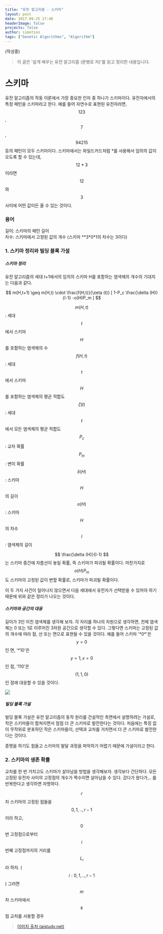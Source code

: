 ```yaml
---
title: "유전 알고리즘 - 스키마"
layout: post
date: 2017-09-25 17:48
headerImage: false
projects: false
author: simotion
tags: ["Genetic Algorithms", "Algorithm"]
---
```


(작성중)

> 이 글은 '쉽게 배우는 유전 알고리즘 (문병로 저)'를 읽고 정리한 내용입니다.

# 스키마

유전 알고리즘의 작동 이론에서 가장 중요한 인자 중 하나가 스키마이다. 유전자에서의 특정 패턴을 스키마라고 한다.
예를 들어 자연수로 표현된 유전자라면, $$123$$, $$7$$, $$94215$$ 등의 패턴이 모두 스키마이다.
스키마에서는 와일드카드처럼 *를 사용해서 임의의 값이 오도록 할 수 있는데, $$12*3$$이라면 $$12$$와 $$3$$ 사이에 어떤 값이든 올 수 있는 것이다.

### 용어

길이: 스키마의 패턴 길이 <br>
차수: 스키마에서 고정된 값의 개수 (스키마 \*\*3\*0\*1의 차수는 3이다)

### 1. 스키마 정리와 빌딩 블록 가설

##### 스키마 정리

유전 알고리즘의 세대 t+1에서의 임의의 스키마 H를 포함하는 염색체의 개수의 기대치는 다음과 같다.

$$ m(H,t+1) \geq m(H,t) \cdot \frac{f(H,t)}{\zeta (t)} [ 1-P_c \frac{\delta (H)}{l-1} -o(H)P_m ]  $$

$$ m(H, t) $$: 세대 $$t$$에서 스키마 $$H$$를 포함하는 염색체의 수 <br>
$$ f(H, t) $$: 세대 $$t$$에서 스키마 $$H$$를 포함하는 염색체의 평균 적합도 <br>
$$ \zeta (t) $$: 세대 $$t$$에서 모든 염색체의 평균 적합도 <br>
$$ P_c $$: 교차 확률 <br>
$$ P_m $$: 변이 확률 <br>
$$ \delta(H) $$: 스키마 $$H$$의 길이 <br>
$$ o(H) $$: 스키마 $$H$$의 차수 <br>
$$ l $$: 염색체의 길이

$$ \frac{\delta (H)}{l-1} $$는 스키마 중간에 자름선이 놓일 확률, 즉 스키마가 파괴될 확률이다.
마찬가지로 $$ o(H)P_m $$도 스키마의 고정된 값이 변할 확률로, 스키마가 파괴될 확률이다.

이 두 가지 사건이 일어나지 않으면서 다음 세대에서 유전자가 선택받을 수 있어야 하기 때문에 위와 같은 정리가 나오는 것이다.

##### 스키마와 공간의 대응

길이가 3인 이진 염색체를 생각해 보자. 각 자리를 하나의 차원으로 생각하면, 전체 염색체는 0 또는 1로 이루어진 3차원 공간으로 생각할 수 있다.
그렇다면 스키마는 고정된 값의 개수에 따라 점, 선 또는 면으로 표현될 수 있을 것이다.
예를 들어 스키마 '\*0\*'은 $$y=0$$인 면, '\*10'은 $$y=1,x=0$$인 점, '110'은 $$(1, 1, 0)$$인 점에 대응할 수 있을 것이다.

![](http://www.aistudy.com/biology/genetic/images/%EC%8A%A4%ED%82%A4%EB%A7%88_%EB%8C%80%EC%9D%91%EA%B3%B5%EA%B0%841.gif)

##### 빌딩 블록 가설

빌딩 블록 가설은 유전 알고리즘의 동작 원리를 건설적인 측면에서 설명하려는 가설로, 작은 스키마들이 합쳐지면서 점점 더 큰 스키마로 발전한다는 것이다.
처음에는 특징 없이 무작위로 분포하던 작은 스키마들이, 선택과 교차를 거치면서 더 큰 스키마로 발전한다는 것이다.

증명을 하기도 힘들고 스키마의 발달 과정을 파악하기 어렵기 때문에 가설이라고 한다.

### 2. 스키마의 생존 확률

교차를 한 번 거치고도 스키마가 살아남을 방법을 생각해보자. 생각보다 간단하다.
모든 고정된 유전자 사이의 고정점의 개수가 짝수이면 살아남을 수 있다. 갔다가 왔다가,.. 를 반복한다고 생각하면 자명하다.

$$r$$차 스키마의 고정된 점들을 $$ 0, 1, .., r-1$$이라 하고, $$0$$번 고정점으로부터 $$i$$번째 고정점까지의 거리를 $$L_i$$라 하자.
($$i: 0, 1, .., r-1$$) 그러면 $$m$$차 스키마에서 $$k$$점 교차를 사용할 경우 

> [이미지 출처 (aistudy.net)](http://www.aistudy.com/biology/genetic/operator_moon.htm)